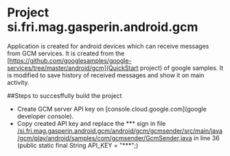 # Project si.fri.mag.gasperin.android.gcm

Application is created for android devices which can receive messages from GCM services. It is created from the [https://github.com/googlesamples/google-services/tree/master/android/gcm](QuickStart project) of google samples. It is modified to save history of received messages and show it on main activity.

##Steps to succesffully build the project
- Create GCM server API key on [console.cloud.google.com](google developer console).
- Copy created API key and replace the *** sign in file [/si.fri.mag.gasperin.android.gcm/android/gcm/gcmsender/src/main/java/gcm/play/android/samples/com/gcmsender/GcmSender.java](GcmSender.java) in line 36 (public static final String API_KEY = "***";)


